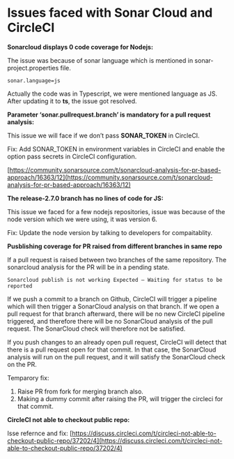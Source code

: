 # Issues faced with Sonar Cloud and CircleCI

**Sonarcloud displays 0 code coverage for Nodejs:**

The issue was because of sonar language which is mentioned in sonar-project.properties file.

`sonar.language=js`

Actually the code was in Typescript, we were mentioned language as JS. After updating it to **ts**, the issue got resolved.

**Parameter ‘sonar.pullrequest.branch’ is mandatory for a pull request analysis:**

This issue we will face if we don’t pass **SONAR\_TOKEN** in CircleCI.

Fix: Add SONAR\_TOKEN in environment variables in CircleCI and enable the option pass secrets in CircleCI configuration.

[https://community.sonarsource.com/t/sonarcloud-analysis-for-pr-based-approach/16363/12](https://community.sonarsource.com/t/sonarcloud-analysis-for-pr-based-approach/16363/12)

**The release-2.7.0 branch has no lines of code for JS:**

This issue we faced for a few nodejs repositories, issue was because of the node version which we were using, it was version 6.

Fix: Update the node version by talking to developers for compaitablity.

**Pusblishing coverage for PR raised from different branches in same repo**

If a pull request is raised between two branches of the same repository. The sonarcloud analysis for the PR will be in a pending state.

`Sonarcloud publish is not working Expected — Waiting for status to be reported`

If we push a commit to a branch on Github, CircleCI will trigger a pipeline which will then trigger a SonarCloud analysis on that branch. If we open a pull request for that branch afterward, there will be no new CircleCI pipeline triggered, and therefore there will be no SonarCloud analysis of the pull request. The SonarCloud check will therefore not be satisfied.

If you push changes to an already open pull request, CircleCI will detect that there is a pull request open for that commit. In that case, the SonarCloud analysis will run on the pull request, and it will satisfy the SonarCloud check on the PR.

Temparory fix:

1. Raise PR from fork for merging branch also.
2. Making a dummy commit after raising the PR, will trigger the circleci for that commit.

**CircleCI not able to checkout public repo:**

Isse refernce and fix: [https://discuss.circleci.com/t/circleci-not-able-to-checkout-public-repo/37202/4](https://discuss.circleci.com/t/circleci-not-able-to-checkout-public-repo/37202/4)

